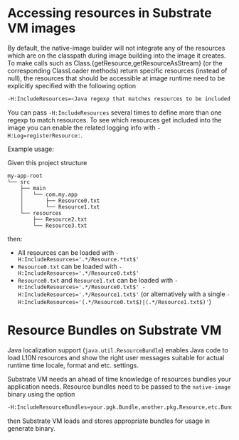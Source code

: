 # Accessing resources in Substrate VM images

By default, the native-image builder will not integrate any of the resources
which are on the classpath during image building into the image it creates. To
make calls such as Class.{getResource,getResourceAsStream} (or the
corresponding ClassLoader methods) return specific resources (instead of null),
the resources that should be accessible at image runtime need to be explicitly
specified with the following option
```bash
-H:IncludeResources=<Java regexp that matches resources to be included in the image>
```
You can pass `-H:IncludeResources` several times to define more than one regexp
to match resources. To see which resources get included into the image you can
enable the related logging info with `-H:Log=registerResource:`.

Example usage:

Given this project structure
```
my-app-root
└── src
    ├── main
    │   └── com.my.app
    │       ├── Resource0.txt
    │       └── Resource1.txt
    └── resources
        ├── Resource2.txt
        └── Resource3.txt
```
then:

*  All resources can be loaded with `-H:IncludeResources='.*/Resource.*txt$'`
*  `Resource0.txt` can be loaded with `-H:IncludeResources='.*/Resource0.txt$'`
*  `Resource0.txt` and `Resource1.txt` can be loaded with `-H:IncludeResources='.*/Resource0.txt$' -H:IncludeResources='.*/Resource1.txt$'`
   (or alternatively with a single `-H:IncludeResources='(.*/Resource0.txt$)|(.*/Resource1.txt$)'`)

# Resource Bundles on Substrate VM

Java localization support (`java.util.ResourceBundle`) enables Java code to
load L10N resources and show the right user messages suitable for actual
runtime time locale, format and etc. settings.

Substrate VM needs an ahead of time knowledge of resources bundles your application
needs. Resource bundles need to be passed to the `native-image` binary using the option
```bash
-H:IncludeResourceBundles=your.pgk.Bundle,another.pkg.Resource,etc.Bundle
```
then Substrate VM loads and stores appropriate bundles for usage in generate
binary.
